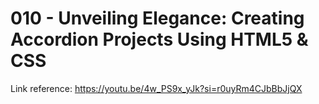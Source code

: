 # 010 - Unveiling Elegance: Creating Accordion Projects Using HTML5 & CSS

Link reference: https://youtu.be/4w_PS9x_yJk?si=r0uyRm4CJbBbJjQX
